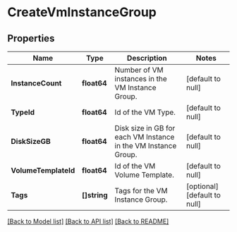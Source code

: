 # CreateVmInstanceGroup

## Properties
Name | Type | Description | Notes
------------ | ------------- | ------------- | -------------
**InstanceCount** | **float64** | Number of VM instances in the VM Instance Group. | [default to null]
**TypeId** | **float64** | Id of the VM Type. | [default to null]
**DiskSizeGB** | **float64** | Disk size in GB for each VM Instance in the VM Instance Group. | [default to null]
**VolumeTemplateId** | **float64** | Id of the VM Volume Template. | [default to null]
**Tags** | **[]string** | Tags for the VM Instance Group. | [optional] [default to null]

[[Back to Model list]](../README.md#documentation-for-models) [[Back to API list]](../README.md#documentation-for-api-endpoints) [[Back to README]](../README.md)

